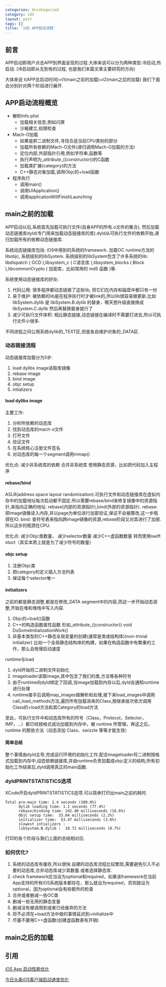 ```yaml
---
categories: Uncategoried
category: iOS
layout: post
tags: []
title: 'iOS APP启动流程'
---
```

## 前言

APP启动即用户点击APP到界面呈现的过程.大体来说可以分为两种类型:冷启动,热启动. (冷启动即从无到有的过程, 也是我们本篇文章主要研究的方向)

大体来说  t(APP总启动时间)=t1(main之前的加载)+t2(main之后的加载)
我们下面会分别针对两个阶段进行展开.

## APP启动流程概览

* 解析Info.plist
	* 加载相关信息,例如闪屏
	* 沙箱建立,权限检查
* Mach-O加载
	* 如果是胖二进制文件,寻找合适当前CPU类别的部分
	* 加载所有依赖的Mach-O文件(递归调用Mach-O加载的方法)
	* 定位内部,外部指针引用,例如字符串,函数等
	* 执行声明为\__attribute__((constructor))的C函数
	* 加载类扩展(category)的方法
	* C++静态对象加载,调用Objc的+load函数
* 程序执行
	* 调用main()
	* 调用UIApplication()
	* 调用applicationWillFinishLaunching

## main之前的加载

APP启动以后,系统首先加载可执行文件(自身APP的所有.o文件的集合), 然后加载动态链接库dyld(专门用来加载动态链接库的库).dyld从可执行文件的依赖开始,递归加载所有的依赖动态链接库.

系统动态链接库包括: iOS中用到的系统的framework. 加载OC runtime方法的libobjc, 系统级别的libSystem.
系统级别的libSystem包含了许多系统的lib: libdispatch ( GCD ),libsystem_c ( C语言库 ),libsystem_blocks ( Block ),libcommonCrypto ( 加密库，比如常用的 md5 函数 )等.

系统使用动态链接库的好处:
1. 代码公用: 很多程序都动态链接了这些lib, 但它们在内存和磁盘中都只有一份
2. 易于维护: 被依赖的lib是在程序执行时才被link的,所以lib很容易做更新.比如libSystem.dylib 是 libSystem.B.dylib 的替身，哪天想升级直接换成 libSystem.C.dylib 然后再替换替身就行了
3. 减少可执行文件体积: 相比静态链接,动态链接在编译时不需要打进去,所以可执行文件小很多.

不同进程之间公用系统dylib的_TEXT区,但是各自维护对象的_DATA区.

### 动态链接流程

动态链接库加载分为5步:
1. load dylibs image读取库镜像
2. rebase image
3. bind image
4. objc setup
5. intializers

#### load dylibs image

主要工作:
1. 分析所依赖的动态库
2. 找到动态库的mach-o文件
3. 打开文件
4. 验证文件
5. 在系统核心注册文件签名
6. 对动态库的每一个segment调用mmap()

优化点:
减少非系统库的依赖
合并非系统库
使用静态资源，比如把代码加入主程序

#### rebase/bind

ASLR(address space layout randomization).可执行文件和动态链接库在虚拟内存中的加载地址每次启动都不固定.所以需要rebase/bind来修复镜像中的资源指针,来指向正确的地址. rebase(内部的资源指针),bind(外部的资源指针).
rebase: 把image镜像读入内存,并以page为单位进行加密验证,保证不会被篡改,这一步瓶颈在IO.
bind: 查符号表来指向跨image镜像的资源,rebase阶段又对其进行了加密.所以这步的瓶颈在CPU.

优化点:
减少Objc类数量， 减少selector数量
减少C++虚函数数量
转而使用swift stuct（其实本质上就是为了减少符号的数量）

#### objc setup

1. 注册Objc类
2. 把category的定义插入方法列表
3. 保证每个selector唯一

#### initializers

之前的都是静态调整,都是在修改_DATA segment中的内容,而这一步开始动态调整,开始在堆和堆栈中写入内容.

1. Objc的+load()函数
2. C++的构造函数属性函数 形如\__attribute__((constructor)) void DoSomeInitializationWork()
3. 非基本类型的C++静态全局变量的创建(通常是类或结构体)(non-trivial initializer) 比如一个全局静态结构体的构建，如果在构造函数中有繁重的工作，那么会拖慢启动速度

runtime与load
1. dyld开始将二进制文件初始化
2. imageloader读取image,其中包含了我们的类,方法等各种符号
3. 由于runtime向dyld绑定了回调,当image加载到内存以后,dyld会通知runtime进行处理
4. runtime接手后调用map_images做解析和处理,接下来load_images中调用call_load_methods方法,遍历所有加载进来的Class,按继承层次依次调用Class的+load方法和其Category的load方法

至此，可执行文件中和动态库所有的符号（Class，Protocol，Selector，IMP，…）都已经按格式成功加载到内存中，被 runtime 所管理，再这之后，runtime 的那些方法（动态添加 Class、swizzle 等等才能生效）

#### 简单总结

整个事情由dyld主导,完成运行环境的初始化工作,配合imageloader将二进制按格式加载到内存中,动态依赖链接库,并由runtime负责加载成objc定义的结构,所有初始化工作结束后,dyld调用真正的main函数.

### dyldPRINTSTATISTICS选项

XCode开启dyldPRINTSTATISTICS选项.可以简单打印出main之前的耗时.
```
Total pre-main time: 1.4 seconds (100.0%)
      dylib loading time: 1.1 seconds (77.4%)
      rebase/binding time: 242.40 milliseconds (16.6%)
      ObjC setup time:  33.04 milliseconds (2.2%)
      initializer time:  53.47 milliseconds (3.6%)
      slowest intializers :
      libSystem.B.dylib :  10.72 milliseconds (0.7%)
```
打印的各个阶段与我们上面的总结相对应.

### 如何优化?

1. 系统的动态库有缓存,所以很快.自建的动态库流程比较繁琐,需要避免引入不必要的动态库,合并动态库减少其数量.或者选择静态库.
2. check framework应当设为optional和required，如果该framework在当前App支持的所有iOS系统版本都存在，那么就设为required，否则就设为optional，因为optional会有些额外的检查
3. 合并或者删减一些OC类
4. 删减一些无用的静态变量
5. 删减没有被调用到或者已经废弃的方法
6. 将不必须在+load方法中做的事情延迟到+initialize中
7. 尽量不要用C++虚函数(创建虚函数表有开销)


## main之后的加载

## 引用

[iOS App 启动性能优化](https://mp.weixin.qq.com/s/Kf3EbDIUuf0aWVT-UCEmbA)

[今日头条iOS客户端启动速度优化](https://techblog.toutiao.com/2017/01/17/iosspeed/)